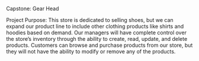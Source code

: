 Capstone: Gear Head

Project Purpose:
This store is dedicated to selling shoes, but we can expand our product line to include other clothing products like shirts and hoodies based on demand. Our managers will have complete control over the store’s inventory through the ability to create, read, update, and delete products. Customers can browse and purchase products from our store, but they will not have the ability to modify or remove any of the products. 